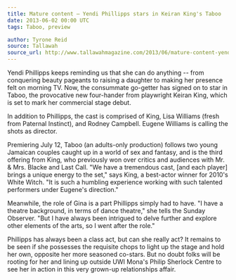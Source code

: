 ```yaml
---
title: Mature content — Yendi Phillipps stars in Keiran King's Taboo
date: 2013-06-02 00:00 UTC
tags: Taboo, preview

author: Tyrone Reid
source: Tallawah
source_url: http://www.tallawahmagazine.com/2013/06/mature-content-yendi-phillipps-stars-in.html
---
```


Yendi Phillipps keeps reminding us that she can do anything -- from conquering
beauty pageants to raising a daughter to making her presence felt on morning
TV. Now, the consummate go-getter has signed on to star in Taboo, the
provocative new four-hander from playwright Keiran King, which is set to mark
her commercial stage debut.

In addition to Phillipps, the cast is comprised of King, Lisa Williams (fresh
from Paternal Instinct), and Rodney Campbell. Eugene Williams is calling the
shots as director.

Premiering July 12, Taboo (an adults-only production) follows two young
Jamaican couples caught up in a world of sex and fantasy, and is the third
offering from King, who previously won over critics and audiences with Mr. &
Mrs. Blacke and Last Call. "We have a tremendous cast, [and each player] brings
a unique energy to the set," says King, a best-actor winner for 2010's White
Witch. "It is such a humbling experience working with such talented performers
under Eugene's direction."

Meanwhile, the role of Gina is a part Phillipps simply had to have. "I have a
theatre background, in terms of dance theatre," she tells the Sunday Observer.
"But I have always been intrigued to delve further and explore other elements
of the arts, so I went after the role."

Phillipps has always been a class act, but can she really act?  It remains to
be seen if she possesses the requisite chops to light up the stage and hold her
own, opposite her more seasoned co-stars. But no doubt folks will be rooting
for her and lining up outside UWI Mona's Philip Sherlock Centre to see her in
action in this very grown-up relationships affair.
